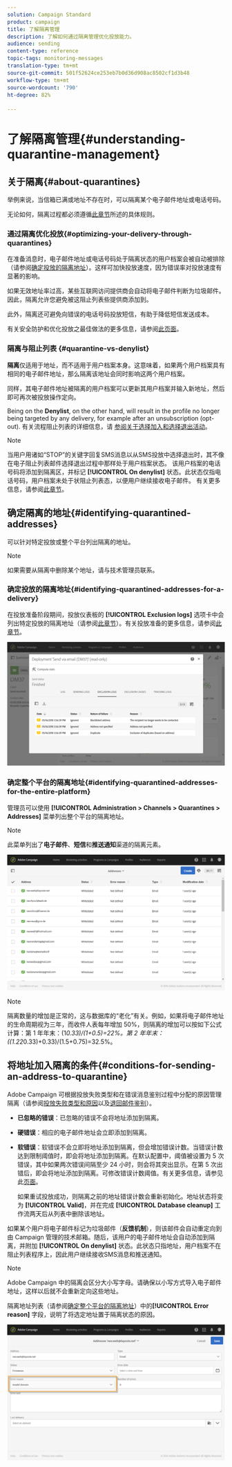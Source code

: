 ```yaml
---
solution: Campaign Standard
product: campaign
title: 了解隔离管理
description: 了解如何通过隔离管理优化投放能力。
audience: sending
content-type: reference
topic-tags: monitoring-messages
translation-type: tm+mt
source-git-commit: 501f52624ce253eb7b0d36d908ac8502cf1d3b48
workflow-type: tm+mt
source-wordcount: '790'
ht-degree: 82%

---
```



# 了解隔离管理{#understanding-quarantine-management}

## 关于隔离{#about-quarantines}

举例来说，当信箱已满或地址不存在时，可以隔离某个电子邮件地址或电话号码。

无论如何，隔离过程都必须遵循[此章节](#conditions-for-sending-an-address-to-quarantine)所述的具体规则。

### 通过隔离优化投放{#optimizing-your-delivery-through-quarantines}

在准备消息时，电子邮件地址或电话号码处于隔离状态的用户档案会被自动被排除（请参阅[确定投放的隔离地址](#identifying-quarantined-addresses-for-a-delivery)）。这样可加快投放速度，因为错误率对投放速度有显著的影响。

如果无效地址率过高，某些互联网访问提供商会自动将电子邮件判断为垃圾邮件。因此，隔离允许您避免被这阻止列表些提供商添加到。

此外，隔离还可避免向错误的电话号码投放短信，有助于降低短信发送成本。

有关安全防护和优化投放之最佳做法的更多信息，请参阅[此页面](https://docs.campaign.adobe.com/doc/standard/getting_started/cn/ACS_DeliveryBestPractices.html)。

### 隔离与阻止列表 {#quarantine-vs-denylist}

**隔离**&#x200B;仅适用于地址，而不适用于用户档案本身。这意味着，如果两个用户档案具有相同的电子邮件地址，那么隔离该地址会同时影响这两个用户档案。

同样，其电子邮件地址被隔离的用户档案可以更新其用户档案并输入新地址，然后即可再次被投放操作定向。

Being on the **Denylist**, on the other hand, will result in the profile no longer being targeted by any delivery, for example after an unsubscription (opt-out). 有关流程阻止列表的详细信息，请 [参阅关于选择加入和选择退出活动](../../audiences/using/about-opt-in-and-opt-out-in-campaign.md)。

>[!NOTE]
>
>当用户用诸如“STOP”的关键字回复SMS消息以从SMS投放中选择退出时，其不像在电子阻止列表邮件选择退出过程中那样处于用户档案状态。 该用户档案的电话号码将添加到隔离区，并标记 **[!UICONTROL On denylist]** 状态。此状态仅指电话号码，用户档案未处于状阻止列表态，以便用户继续接收电子邮件。 有关更多信息，请参阅[此章节](../../channels/using/managing-incoming-sms.md#managing-stop-sms)。

## 确定隔离的地址{#identifying-quarantined-addresses}

可以针对特定投放或整个平台列出隔离的地址。

>[!NOTE]
>
>如果需要从隔离中删除某个地址，请与技术管理员联系。

### 确定投放的隔离地址{#identifying-quarantined-addresses-for-a-delivery}

在投放准备阶段期间，投放仪表板的 **[!UICONTROL Exclusion logs]** 选项卡中会列出特定投放的隔离地址（请参阅[此章节](../../sending/using/monitoring-a-delivery.md#exclusion-logs)）。有关投放准备的更多信息，请参阅[此章节](../../sending/using/preparing-the-send.md)。

![](assets/exclusion_logs.png)

### 确定整个平台的隔离地址{#identifying-quarantined-addresses-for-the-entire-platform}

管理员可以使用 **[!UICONTROL Administration > Channels > Quarantines > Addresses]** 菜单列出整个平台的隔离地址。

>[!NOTE]
>
>此菜单列出了&#x200B;**电子邮件**、**短信**&#x200B;和&#x200B;**推送通知**&#x200B;渠道的隔离元素。

![](assets/quarantines1.png)

>[!NOTE]
>
>隔离数量的增加是正常的，这与数据库的“老化”有关。例如，如果将电子邮件地址的生命周期视为三年，而收件人表每年增加 50%，则隔离的增加可以按如下公式计算：第 1 年年末：(1*0.33)/(1+0.5)=22%。第 2 年年末：((1.22*0.33)+0.33)/(1.5+0.75)=32.5%。

## 将地址加入隔离的条件{#conditions-for-sending-an-address-to-quarantine}

Adobe Campaign 可根据投放失败类型和在错误消息鉴别过程中分配的原因管理隔离（请参阅[投放失败类型和原因](../../sending/using/understanding-delivery-failures.md#delivery-failure-types-and-reasons)以及[退回邮件鉴别](../../sending/using/understanding-delivery-failures.md#bounce-mail-qualification)）。

* **已忽略的错误**：已忽略的错误不会将地址添加到隔离。
* **硬错误**：相应的电子邮件地址会立即添加到隔离。
* **软错误**：软错误不会立即将地址添加到隔离，但会增加错误计数。当错误计数达到限制阈值时，即会将地址添加到隔离。在默认配置中，阈值被设置为 5 次错误，其中如果两次错误间隔至少 24 小时，则会将其突出显示。在第 5 次出错后，即会将地址添加到隔离。可修改错误计数阈值。有关更多信息，请参见此[页面](../../administration/using/configuring-email-channel.md#email-channel-parameters)。

   如果重试投放成功，则隔离之前的地址错误计数会重新初始化。地址状态将变为 **[!UICONTROL Valid]**，并在完成 **[!UICONTROL Database cleanup]** 工作流两天后从列表中删除该地址。

如果某个用户将电子邮件标记为垃圾邮件（**反馈机制**），则该邮件会自动重定向到由 Campaign 管理的技术邮箱。随后，该用户的电子邮件地址会自动添加到隔离，并附加 **[!UICONTROL On denylist]** 状态。此状态只指地址，用户档案不在阻止列表程序上，因此用户继续接收SMS消息和推送通知。

>[!NOTE]
Adobe Campaign 中的隔离会区分大小写字母。请确保以小写方式导入电子邮件地址，这样以后就不会重新定向这些地址。

隔离地址列表（请参阅[确定整个平台的隔离地址](#identifying-quarantined-addresses-for-the-entire-platform)）中的&#x200B;**[!UICONTROL Error reason]** 字段，说明了将选定地址置于隔离状态的原因。

![](assets/quarantines2.png)

